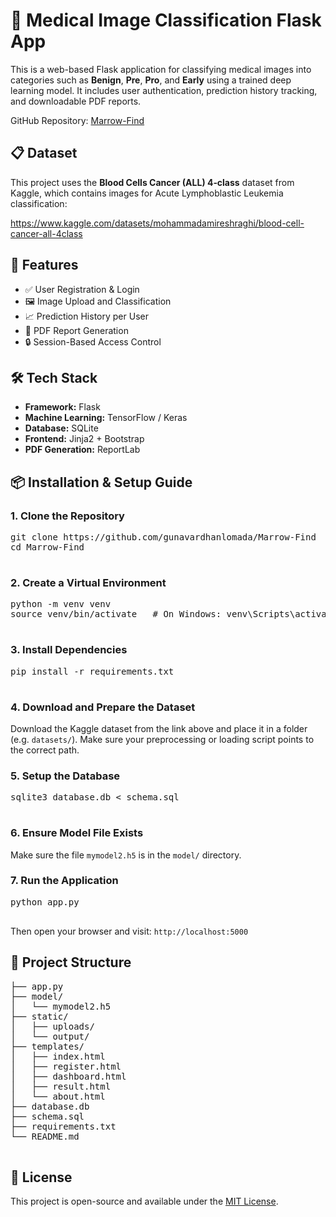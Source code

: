 <div>

  <h1>🧠 Medical Image Classification Flask App</h1>

  <p>This is a web-based Flask application for classifying medical images into categories such as <strong>Benign</strong>, <strong>Pre</strong>, <strong>Pro</strong>, and <strong>Early</strong> using a trained deep learning model. It includes user authentication, prediction history tracking, and downloadable PDF reports.</p>

  <p>GitHub Repository: <a href="https://github.com/gunavardhanlomada/Marrow-Find" target="_blank">Marrow-Find</a></p>

  <h2>📋 Dataset</h2>
  <p>This project uses the <strong>Blood Cells Cancer (ALL) 4‑class</strong> dataset from Kaggle, which contains images for Acute Lymphoblastic Leukemia classification:</p>
  <p><a href="https://www.kaggle.com/datasets/mohammadamireshraghi/blood-cell-cancer-all-4class" target="_blank">https://www.kaggle.com/datasets/mohammadamireshraghi/blood-cell-cancer-all-4class</a></p>

  <h2>🚀 Features</h2>
  <ul>
    <li>✅ User Registration & Login</li>
    <li>🖼️ Image Upload and Classification</li>
    <li>📈 Prediction History per User</li>
    <li>🧾 PDF Report Generation</li>
    <li>🔒 Session-Based Access Control</li>
  </ul>

  <h2>🛠️ Tech Stack</h2>
  <ul>
    <li><strong>Framework:</strong> Flask</li>
    <li><strong>Machine Learning:</strong> TensorFlow / Keras</li>
    <li><strong>Database:</strong> SQLite</li>
    <li><strong>Frontend:</strong> Jinja2 + Bootstrap</li>
    <li><strong>PDF Generation:</strong> ReportLab</li>
  </ul>

  <h2>📦 Installation & Setup Guide</h2>

  <h3>1. Clone the Repository</h3>
  <pre>
git clone https://github.com/gunavardhanlomada/Marrow-Find
cd Marrow-Find
  </pre>

  <h3>2. Create a Virtual Environment</h3>
  <pre>
python -m venv venv
source venv/bin/activate   # On Windows: venv\Scripts\activate
  </pre>

  <h3>3. Install Dependencies</h3>
  <pre>
pip install -r requirements.txt
  </pre>

  <h3>4. Download and Prepare the Dataset</h3>
  <p>Download the Kaggle dataset from the link above and place it in a folder (e.g. <code>datasets/</code>). Make sure your preprocessing or loading script points to the correct path.</p>

  <h3>5. Setup the Database</h3>
  <pre>
sqlite3 database.db &lt; schema.sql
  </pre>

  <h3>6. Ensure Model File Exists</h3>
  <p>Make sure the file <code>mymodel2.h5</code> is in the <code>model/</code> directory.</p>

  <h3>7. Run the Application</h3>
  <pre>
python app.py
  </pre>

  <p>Then open your browser and visit: <code>http://localhost:5000</code></p>

  <h2>📁 Project Structure</h2>
  <pre>
├── app.py
├── model/
│   └── mymodel2.h5
├── static/
│   ├── uploads/
│   └── output/
├── templates/
│   ├── index.html
│   ├── register.html
│   ├── dashboard.html
│   ├── result.html
│   └── about.html
├── database.db
├── schema.sql
├── requirements.txt
└── README.md
  </pre>

  <h2>📄 License</h2>
  <p>This project is open-source and available under the <a href="https://github.com/gunavardhanlomada/Volunteer-Verse/blob/main/LICENSE" target="_blank">MIT License</a>.</p>

</div>
